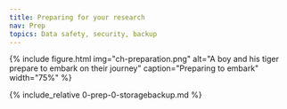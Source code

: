```yaml
---
title: Preparing for your research
nav: Prep
topics: Data safety, security, backup
---
```


{% include figure.html img="ch-preparation.png" alt="A boy and his tiger prepare to embark on their journey" caption="Preparing to embark" width="75%" %}

{% include_relative 0-prep-0-storagebackup.md %}

